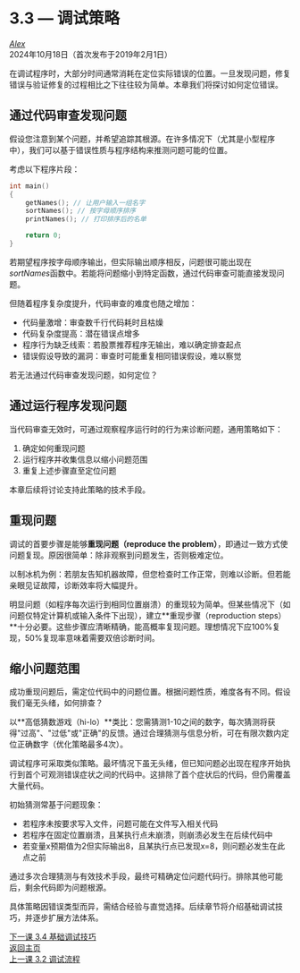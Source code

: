 3.3 — 调试策略  
===============================

[*Alex*](https://www.learncpp.com/author/Alex/ "查看 Alex 的所有文章")  
2024年10月18日（首次发布于2019年2月1日）  

在调试程序时，大部分时间通常消耗在定位实际错误的位置。一旦发现问题，修复错误与验证修复的过程相比之下往往较为简单。本章我们将探讨如何定位错误。  

通过代码审查发现问题  
----------------  

假设您注意到某个问题，并希望追踪其根源。在许多情况下（尤其是小型程序中），我们可以基于错误性质与程序结构来推测问题可能的位置。  

考虑以下程序片段：  
```cpp
int main()
{
    getNames(); // 让用户输入一组名字
    sortNames(); // 按字母顺序排序
    printNames(); // 打印排序后的名单

    return 0;
}
```  

若期望程序按字母顺序输出，但实际输出顺序相反，问题很可能出现在*sortNames*函数中。若能将问题缩小到特定函数，通过代码审查可能直接发现问题。  

但随着程序复杂度提升，代码审查的难度也随之增加：  
* 代码量激增：审查数千行代码耗时且枯燥  
* 代码复杂度提高：潜在错误点增多  
* 程序行为缺乏线索：若股票推荐程序无输出，难以确定排查起点  
* 错误假设导致的漏洞：审查时可能重复相同错误假设，难以察觉  

若无法通过代码审查发现问题，如何定位？  

通过运行程序发现问题  
----------------  

当代码审查无效时，可通过观察程序运行时的行为来诊断问题，通用策略如下：  
1. 确定如何重现问题  
2. 运行程序并收集信息以缩小问题范围  
3. 重复上述步骤直至定位问题  

本章后续将讨论支持此策略的技术手段。  

重现问题  
----------------  

调试的首要步骤是能够**重现问题（reproduce the problem）**，即通过一致方式使问题复现。原因很简单：除非观察到问题发生，否则极难定位。  

以制冰机为例：若朋友告知机器故障，但您检查时工作正常，则难以诊断。但若能亲眼见证故障，诊断效率将大幅提升。  

明显问题（如程序每次运行到相同位置崩溃）的重现较为简单。但某些情况下（如问题仅特定计算机或输入条件下出现），建立**重现步骤（reproduction steps）**十分必要。这些步骤应清晰精确，能高概率复现问题。理想情况下应100%复现，50%复现率意味着需要双倍诊断时间。  

缩小问题范围  
----------------  

成功重现问题后，需定位代码中的问题位置。根据问题性质，难度各有不同。假设我们毫无头绪，如何排查？  

以**高低猜数游戏（hi-lo）**类比：您需猜测1-10之间的数字，每次猜测将获得"过高"、"过低"或"正确"的反馈。通过合理猜测与信息分析，可在有限次数内定位正确数字（优化策略最多4次）。  

调试程序可采取类似策略。最坏情况下虽无头绪，但已知问题必出现在程序开始执行到首个可观测错误症状之间的代码中。这排除了首个症状后的代码，但仍需覆盖大量代码。  

初始猜测常基于问题现象：  
* 若程序未按要求写入文件，问题可能在文件写入相关代码  
* 若程序在固定位置崩溃，且某执行点未崩溃，则崩溃必发生在后续代码中  
* 若变量x预期值为2但实际输出8，且某执行点已发现x=8，则问题必发生在此点之前  

通过多次合理猜测与有效技术手段，最终可精确定位问题代码行。排除其他可能后，剩余代码即为问题根源。  

具体策略因错误类型而异，需结合经验与直觉选择。后续章节将介绍基础调试技巧，并逐步扩展方法体系。  

[下一课 3.4 基础调试技巧](Chapter-3/lesson3.4-basic-debugging-tactics.md)  
[返回主页](/)  
[上一课 3.2 调试流程](Chapter-3/lesson3.2-the-debugging-process.md)
